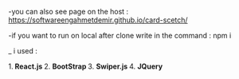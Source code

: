 
-you can also see page on the host : https://softwareengahmetdemir.github.io/card-scetch/

-if you want to run on local after clone write in the command : npm i 

_ i used :

1.<b> React.js </b>
2. <b>BootStrap </b>
3. <b>Swiper.js </b>
4. <b>JQuery </b>
